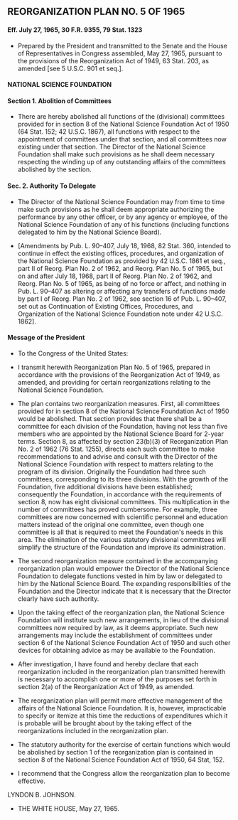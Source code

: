 ## **REORGANIZATION PLAN NO. 5 OF 1965**
#### Eff. July 27, 1965, 30 F.R. 9355, 79 Stat. 1323
* Prepared by the President and transmitted to the Senate and the House of Representatives in Congress assembled, May 27, 1965, pursuant to the provisions of the Reorganization Act of 1949, 63 Stat. 203, as amended [see 5 U.S.C. 901 et seq.].

#### NATIONAL SCIENCE FOUNDATION
#### Section 1. Abolition of Committees
* There are hereby abolished all functions of the (divisional) committees provided for in section 8 of the National Science Foundation Act of 1950 (64 Stat. 152; 42 U.S.C. 1867), all functions with respect to the appointment of committees under that section, and all committees now existing under that section. The Director of the National Science Foundation shall make such provisions as he shall deem necessary respecting the winding up of any outstanding affairs of the committees abolished by the section.

#### Sec. 2. Authority To Delegate
* The Director of the National Science Foundation may from time to time make such provisions as he shall deem appropriate authorizing the performance by any other officer, or by any agency or employee, of the National Science Foundation of any of his functions (including functions delegated to him by the National Science Board).

* [Amendments by Pub. L. 90–407, July 18, 1968, 82 Stat. 360, intended to continue in effect the existing offices, procedures, and organization of the National Science Foundation as provided by 42 U.S.C. 1861 et seq., part II of Reorg. Plan No. 2 of 1962, and Reorg. Plan No. 5 of 1965, but on and after July 18, 1968, part II of Reorg. Plan No. 2 of 1962, and Reorg. Plan No. 5 of 1965, as being of no force or affect, and nothing in Pub. L. 90–407 as altering or affecting any transfers of functions made by part I of Reorg. Plan No. 2 of 1962, see section 16 of Pub. L. 90–407, set out as Continuation of Existing Offices, Procedures, and Organization of the National Science Foundation note under 42 U.S.C. 1862].

#### Message of the President
* To the Congress of the United States:

* I transmit herewith Reorganization Plan No. 5 of 1965, prepared in accordance with the provisions of the Reorganization Act of 1949, as amended, and providing for certain reorganizations relating to the National Science Foundation.

* The plan contains two reorganization measures. First, all committees provided for in section 8 of the National Science Foundation Act of 1950 would be abolished. That section provides that there shall be a committee for each division of the Foundation, having not less than five members who are appointed by the National Science Board for 2-year terms. Section 8, as affected by section 23(b)(3) of Reorganization Plan No. 2 of 1962 (76 Stat. 1255), directs each such committee to make recommendations to and advise and consult with the Director of the National Science Foundation with respect to matters relating to the program of its division. Originally the Foundation had three such committees, corresponding to its three divisions. With the growth of the Foundation, five additional divisions have been established; consequently the Foundation, in accordance with the requirements of section 8, now has eight divisional committees. This multiplication in the number of committees has proved cumbersome. For example, three committees are now concerned with scientific personnel and education matters instead of the original one committee, even though one committee is all that is required to meet the Foundation's needs in this area. The elimination of the various statutory divisional committees will simplify the structure of the Foundation and improve its administration.

* The second reorganization measure contained in the accompanying reorganization plan would empower the Director of the National Science Foundation to delegate functions vested in him by law or delegated to him by the National Science Board. The expanding responsibilities of the Foundation and the Director indicate that it is necessary that the Director clearly have such authority.

* Upon the taking effect of the reorganization plan, the National Science Foundation will institute such new arrangements, in lieu of the divisional committees now required by law, as it deems appropriate. Such new arrangements may include the establishment of committees under section 6 of the National Science Foundation Act of 1950 and such other devices for obtaining advice as may be available to the Foundation.

* After investigation, I have found and hereby declare that each reorganization included in the reorganization plan transmitted herewith is necessary to accomplish one or more of the purposes set forth in section 2(a) of the Reorganization Act of 1949, as amended.

* The reorganization plan will permit more effective management of the affairs of the National Science Foundation. It is, however, impracticable to specify or itemize at this time the reductions of expenditures which it is probable will be brought about by the taking effect of the reorganizations included in the reorganization plan.

* The statutory authority for the exercise of certain functions which would be abolished by section 1 of the reorganization plan is contained in section 8 of the National Science Foundation Act of 1950, 64 Stat, 152.

* I recommend that the Congress allow the reorganization plan to become effective.

LYNDON B. JOHNSON.&nbsp;&nbsp;&nbsp;&nbsp;&nbsp;&nbsp;


* THE WHITE HOUSE, May 27, 1965.